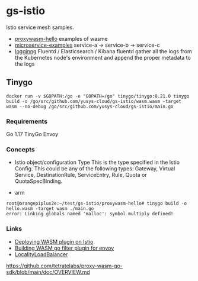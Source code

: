 # gs-istio
Istio service mesh samples.

- [proxywasm-hello](proxywasm-hello) examples of wasme
- [microservice-examples](microservice-examples)  service-a -> service-b -> service-c
- [logginng](logging) Fluentd / Elasticsearch / Kibana fluentd gather all the logs from the Kubernetes node's environment and append the proper metadata to the logs

## Tinygo

```
docker run -v $GOPATH:/go -e "GOPATH=/go" tinygo/tinygo:0.21.0 tinygo build -o /go/src/github.com/yusys-cloud/gs-istio/wasm.wasm -target wasm --no-debug /go/src/github.com/yusys-cloud/gs-istio/main.go
```

### Requirements
Go 1.17  TinyGo  Envoy

### Concepts
- Istio object/configuration Type
This is the type specified in the Istio Config. This could be any of the following types: Gateway, Virtual Service, DestinationRule, ServiceEntry, Rule, Quota or QuotaSpecBinding.

- arm
```
root@orangepiplus2e:~/test/gs-istio/proxywasm-hello# tinygo build -o hello.wasm -target wasm ./main.go
error: Linking globals named 'malloc': symbol multiply defined!
```

### Links
- [Deploying WASM plugin on Istio](https://sirishagopigiri-692.medium.com/deploying-wasm-plugin-on-istio-2323f276d055)
- [Building WASM go filter plugin for envoy](https://sirishagopigiri-692.medium.com/building-wasm-go-filplugin-for-envoy-21d36c568057) 
- [LocalityLoadBalancer](https://istio.io/latest/zh/docs/reference/config/networking/destination-rule/#LocalityLoadBalancerSetting-Failover)

https://github.com/tetratelabs/proxy-wasm-go-sdk/blob/main/doc/OVERVIEW.md